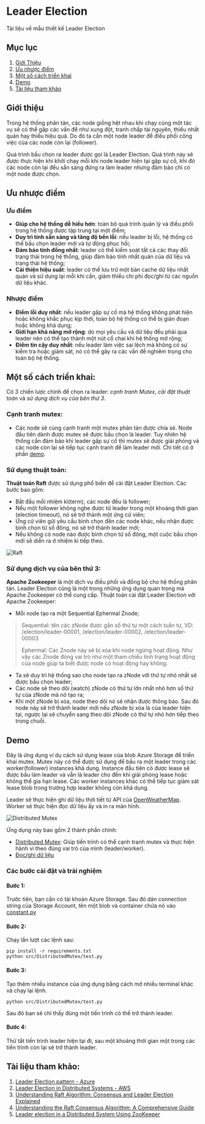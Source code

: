 # Leader Election
Tài liệu về mẫu thiết kế Leader Election
## Mục lục
1. [Giới Thiệu](#giới-thiệu)
2. [Ưu nhược điểm](#ưu-nhược-điểm)
3. [Một số cách triển khai](#một-số-cách-triển-khai)
4. [Demo](#demo)
5. [Tài liệu tham khảo](#tài-liệu-tham-khảo)

## Giới thiệu
Trong hệ thống phân tán, các node giống hệt nhau khi chạy cùng một tác vụ sẽ có thể gặp các vấn đề như xung đột, tranh chấp tài nguyên, thiếu nhất quán hay thiếu hiệu quả. Do đó ta cần một node leader để điều phối công việc của các node còn lại (follower).


Quá trình bầu chọn ra leader được gọi là Leader Election. Quá trình này sẽ được thực hiện khi khởi chạy mỗi khi node leader hiện tại gặp sự cố, khi đó các node còn lại đều sẵn sàng đứng ra làm leader nhưng đảm bảo chỉ có một node được chọn.
## Ưu nhược điểm
### Ưu điểm
- **Giúp cho hệ thống dễ hiểu hơn**: toàn bộ quá trình quản lý và điều phối trong hệ thống được tập trung tại một điểm;
- **Duy trì tính sẵn sàng và tăng độ bền lỗi**: nếu leader bị lỗi, hệ thống có thể bầu chọn leader mới và tự động phục hồi;
- **Đảm bảo tính đồng nhất**: leader có thể kiểm soát tất cả các thay đổi trạng thái trong hệ thống, giúp đảm bảo tính nhất quán của dữ liệu và trạng thái hệ thống;
- **Cải thiện hiệu suất**: leader có thể lưu trữ một bản cache dữ liệu nhất quán và sử dụng lại mỗi khi cần, giảm thiểu chi phí đọc/ghi từ các nguồn dữ liệu khác.
### Nhược điểm
- **Điểm lỗi duy nhất**: nếu leader gặp sự cố mà hệ thống không phát hiện hoặc không khắc phục kịp thời, toàn bộ hệ thống có thể bị gián đoạn hoặc không khả dụng;
- **Giới hạn khả năng mở rộng**: do mọi yêu cầu và dữ liệu đều phải qua leader nên có thể tạo thành một nút cổ chai khi hệ thống mở rộng;
- **Điểm tin cậy duy nhất**: nếu leader làm việc sai lệch mà không có sự kiểm tra hoặc giám sát, nó có thể gây ra các vấn đề nghiêm trọng cho toàn bộ hệ thống.
## Một số cách triển khai:
Có 3 chiến lược chính để chọn ra leader: *cạnh tranh Mutex*, *cài đặt thuật toán* và *sử dụng dịch vụ của bên thứ 3*. 
### Cạnh tranh mutex:
- Các node sẽ cùng cạnh tranh một mutex phân tán được chia sẻ. Node đầu tiên dành được mutex sẽ được bầu chọn là leader. Tuy nhiên hệ thống cần đảm bảo khi leader gặp sự cố thì mutex sẽ được giải phóng và các node còn lại sẽ tiếp tục cạnh tranh để làm leader mới. Chi tiết có ở phần [demo](#demo).
### Sử dụng thuật toán:
**Thuật toán Raft** được sử dụng phổ biến để cài đặt Leader Election. Các bước bao gồm:
- Bắt đầu mỗi nhiệm kì(term), các node đều là follower;
- Nếu một follower không nghe được từ leader trong một khoảng thời gian (election timeout), nó sẽ trở thành một ứng cử viên;
- Ứng cử viên gửi yêu cầu bình chọn đến các node khác, nếu nhận được bình chọn từ số đông, nó sẽ trở thành leader mới;
- Nếu không có node nào được bình chọn từ số đông, một cuộc bầu chọn mới sẽ diễn ra ở nhiệm kì tiếp theo.

![Raft](https://ewzduhvhjkj.exactdn.com/wp-content/uploads/2024/06/28133534/1.1.jpg)

### Sử dụng dịch vụ của bên thứ 3:
**Apache Zookeeper** là một dịch vụ điều phối và đồng bộ cho hệ thống phân tán. Leader Election cũng là một trong những ứng dụng quan trọng mà Apache Zookeeper có thể cung cấp.
Thuật toán cài đặt Leader Election với Apache Zookeeper:
- Mỗi node tạo ra một Sequential Ephermal Znode;
> Sequential: tên các zNode được gắn số thứ tự một cách tuần tự, VD: /election/leader-00001, /election/leader-00002, /election/leader-00003
> 
> Ephermal: Các Znode này sẽ bị xóa khi node ngừng hoạt động. Như vậy các Znode đóng vai trò như một tham chiếu tình trạng hoạt động của node giúp ta biết được node có hoạt động hay không.
- Ta sẽ duy trì hệ thống sao cho node tạo ra zNode với thứ tự nhỏ nhất sẽ được bầu chọn leader;
- Các node sẽ theo dõi (watch) zNode có thứ tự lớn nhất nhỏ hơn số thứ tự của zNode mà nó tạo ra;
- Khi một zNode bị xóa, node theo dõi nó sẽ nhận được thông báo. Sau đó node này sẽ trở thành leader mới nếu zNode bị xóa là của leader hiện tại, ngược lại sẽ chuyển sang theo dõi zNode có thứ tự nhỏ hơn tiếp theo trong chuỗi.
 
## Demo
Đây là ứng dụng ví dụ cách sử dụng lease của blob Azure Storage để triển khai mutex. Mutex này có thể được sử dụng để bầu ra một leader trong các worker(follower) instances khả dụng. Instance đầu tiên có được lease sẽ được bầu làm leader và vẫn là leader cho đến khi giải phóng lease hoặc không thể gia hạn lease. Các worker instances khác có thể tiếp tục giám sát lease blob trong trường hợp leader không còn khả dụng.

Leader sẽ thực hiện ghi dữ liệu thời tiết từ API của [OpenWeatherMap](https://openweathermap.org/). Worker sẽ thực hiện đọc dữ liệu ấy và in ra màn hình.


![Distributed Mutex](https://learn.microsoft.com/en-us/azure/architecture/patterns/_images/leader-election-diagram.png)

Ứng dụng này bao gồm 2 thành phần chính:
- [Distributed Mutex](src/DistributedMutex/DistributedMutex.py): Giúp tiến trình có thể cạnh tranh mutex và thực hiện hành vi theo đúng vai trò của mình (leader/worker).
- [Đọc/ghi dữ liệu](src/DistributedMutex/MySqlHandler.py)

### Các bước cài đặt và trải nghiệm
#### Bước 1:
Trước tiên, bạn cần có tài khoản Azure Storage. Sau đó dán connection string của Storage Account, tên một blob và container chứa nó vào [constant.py](src/DistributedMutex/constant.py)
#### Bước 2:
Chạy lần lượt các lệnh sau:
```shell
pip install -r requirements.txt
python src/DistributedMutex/test.py
```
#### Bước 3:
Tạo thêm nhiều instance của ứng dụng bằng cách mở nhiều terminal khác và chạy lại lệnh.
```
python src/DistributedMutex/test.py
```
Sau đó bạn sẽ chỉ thấy đúng một tiến trình có thể trở thành leader.
#### Bước 4:
Thử tắt tiến trình leader hiện tại đi, sau một khoảng thời gian một trong các tiến trình còn lại sẽ trở thành leader.

## Tài liệu tham khảo:
1. [Leader Election pattern - Azure](https://learn.microsoft.com/en-us/azure/architecture/patterns/leader-election)
2. [Leader Election in Distributed Systems - AWS](https://aws.amazon.com/builders-library/leader-election-in-distributed-systems/)
3. [Understanding Raft Algorithm: Consensus and Leader Election Explained](https://medium.com/@jitenderkmr/understanding-raft-algorithm-consensus-and-leader-election-explained-faadf28fd047)
4. [Understanding the Raft Consensus Algorithm: A Comprehensive Guide](https://www.mindbowser.com/raft-consensus-algorithm-explained/)
5. [Leader election in a Distributed System Using ZooKeeper](https://www.geeksforgeeks.org/leader-election-in-a-distributed-system-using-zookeeper/)


